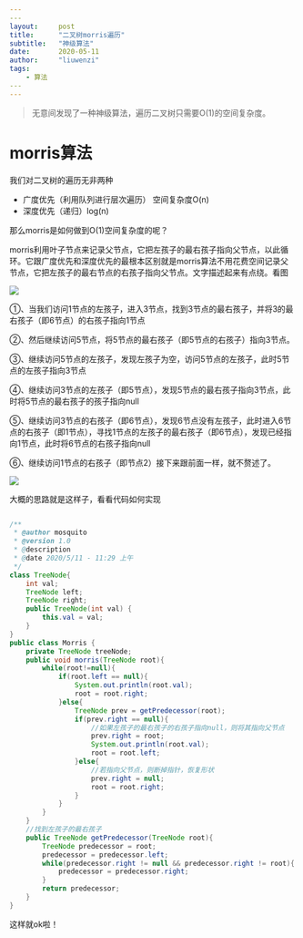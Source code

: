 ```yaml
---
​---
layout:     post
title:      "二叉树morris遍历"
subtitle:   "神级算法"
date:       2020-05-11
author:     "liuwenzi"
tags:
    - 算法
​---
---
```


> 无意间发现了一种神级算法，遍历二叉树只需要O(1)的空间复杂度。

# morris算法

我们对二叉树的遍历无非两种

- 广度优先（利用队列进行层次遍历） 空间复杂度O(n)
- 深度优先（递归）log(n)

那么morris是如何做到O(1)空间复杂度的呢？

morris利用叶子节点来记录父节点，它把左孩子的最右孩子指向父节点，以此循环。它跟广度优先和深度优先的最根本区别就是morris算法不用花费空间记录父节点，它把左孩子的最右节点的右孩子指向父节点。文字描述起来有点绕。看图

![](https://tva1.sinaimg.cn/large/007S8ZIlgy1geoltiy3asj30qq0haglr.jpg)



①、当我们访问1节点的左孩子，进入3节点，找到3节点的最右孩子，并将3的最右孩子（即6节点）的右孩子指向1节点

②、然后继续访问5节点，将5节点的最右孩子（即5节点的右孩子）指向3节点。

③、继续访问5节点的左孩子，发现左孩子为空，访问5节点的左孩子，此时5节点的左孩子指向3节点

④、继续访问3节点的左孩子（即5节点），发现5节点的最右孩子指向3节点，此时将5节点的最右孩子的孩子指向null

⑤、继续访问3节点的右孩子（即6节点），发现6节点没有左孩子，此时进入6节点的右孩子（即1节点），寻找1节点的左孩子的最右孩子（即6节点），发现已经指向1节点，此时将6节点的右孩子指向null

⑥、继续访问1节点的右孩子（即节点2）接下来跟前面一样，就不赘述了。

![](https://tva1.sinaimg.cn/large/007S8ZIlgy1geomfkem9rj30ym0m0gm7.jpg)

大概的思路就是这样子，看看代码如何实现

```java

/**
 * @author mosquito
 * @version 1.0
 * @description
 * @date 2020/5/11 - 11:29 上午
 */
class TreeNode{
    int val;
    TreeNode left;
    TreeNode right;
    public TreeNode(int val) {
        this.val = val;
    }
}
public class Morris {
    private TreeNode treeNode;
    public void morris(TreeNode root){
        while(root!=null){
            if(root.left == null){
                System.out.println(root.val);
                root = root.right;
            }else{
                TreeNode prev = getPredecessor(root);
                if(prev.right == null){
                    //如果左孩子的最右孩子的右孩子指向null，则将其指向父节点
                    prev.right = root;
                    System.out.println(root.val);
                    root = root.left;
                }else{
                    //若指向父节点，则断掉指针，恢复形状
                    prev.right = null;
                    root = root.right;
                }
            }
        }
    }
    //找到左孩子的最右孩子
    public TreeNode getPredecessor(TreeNode root){
        TreeNode predecessor = root;
        predecessor = predecessor.left;
        while(predecessor.right != null && predecessor.right != root){
            predecessor = predecessor.right;
        }
        return predecessor;
    }
}

```

这样就ok啦！